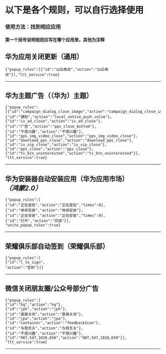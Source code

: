 # 以下是各个规则，可以自行选择使用
### 使用方法：找到相应应用
#### 第一个括号说明规则应写在哪个应用里，其他为注释
## 华为应用关闭更新（通用）
```
{"popup_rules":[{"id":"以后再说","action":"以后再说"}],"ltt_service":true}
```
---
## 华为主题广告（（华为）主题）
```
{"popup_rules":[{"id":"campaign_dialog_close_image","action":"campaign_dialog_close_image"},
{"id":"通知","action":"local_notice_push_colse"},
{"id":"iv_ad_close","action":"iv_ad_close"},
{"id":"广告","action":"pps_close_bottom"},
{"id":"不感兴趣","action":"不感兴趣"},
{"id":"pps_img_video_close","action":"pps_img_video_close"},
{"id":"download_pps_close","action":"download_pps_close"},
{"id":"iv_vip_close","action":"iv_vip_close"},
{"id":"pps_close","action":"pps_close"},
{"id":"tv_btn_uninterested","action":"tv_btn_uninterested"}],
"ltt_service":true}
```
---
## 华为安装器自动安装应用（华为应用市场）_（鸿蒙2.0）_
```
{"popup_rules":[
{"id":"正在查验","action":"正在查验","times":0},
{"id":"继续安装","action":"继续安装"},
{"id":"正在安装","action":"正在安装","times":0},
{"id":"打开","action":"完成"}],
"unite_popup_rules":true}
```
---
## 荣耀俱乐部自动签到（荣耀俱乐部）
```
{"popup_rules":[
{"id":"l_to_sign",
"action":"签到"}]}
```
---
## 微信关闭朋友圈/公众号部分广告
```
{"popup_rules":[
{"id":"hq","action":"hq"},
{"id":"jph","action":"jph"},
{"id":"直接关闭","action":"直接关闭"},
{"id":"jpa","action":"jpa"},
{"id":"container","action":"feedbackIcon"},
{"id":"与我无关","action":"与我无关"},
{"id":"不感兴趣","action":"不感兴趣"},
{"id":"907,547,1010,650","action":"907,547,1010,650"}],
"ltt_service":true}
```
---

